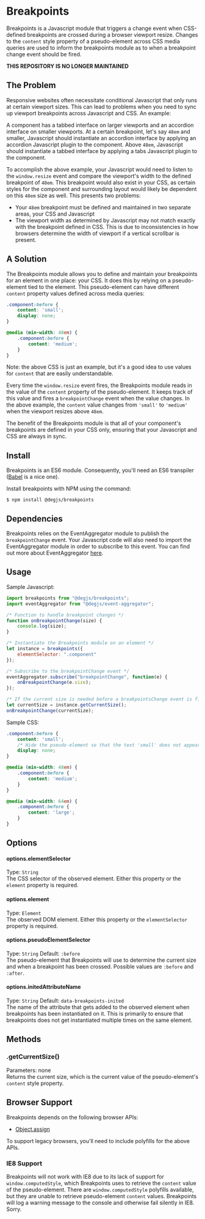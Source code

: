 # Breakpoints
Breakpoints is a Javascript module that triggers a change event when CSS-defined breakpoints are crossed during a browser viewport resize. Changes to the ```content``` style property of a pseudo-element across CSS media queries are used to inform the breakpoints module as to when a breakpoint change event should be fired. 

**THIS REPOSITORY IS NO LONGER MAINTAINED**

## The Problem
Responsive websites often necessitate conditional Javascript that only runs at certain viewport sizes. This can lead to problems when you need to sync up viewport breakpoints across Javascript and CSS. An example: 

A component has a tabbed interface on larger viewports and an accordion interface on smaller viewports. At a certain breakpoint, let's say `48em` and smaller, Javascript should instantiate an accordion interface by applying an accordion Javascript plugin to the component. Above `48em`, Javascript should instantiate a tabbed interface by applying a tabs Javascript plugin to the component. 

To accomplish the above example, your Javascript would need to listen to the `window.resize` event and compare the viewport's width to the defined breakpoint of `48em`. This breakpoint would also exist in your CSS, as certain styles for the component and surrounding layout would likely be dependent on this `48em` size as well. This presents two problems:
- Your `48em` breakpoint must be defined and maintained in two separate areas, your CSS and Javascript
- The viewport width as determined by Javascript may not match exactly with the breakpoint defined in CSS. This is due to inconsistencies in how browsers determine the width of viewport if a vertical scrollbar is present. 

## A Solution
The Breakpoints module allows you to define and maintain your breakpoints for an element in one place: your CSS. It does this by relying on a pseudo-element tied to the element. This pseudo-element can have different `content` property values defined across media queries:
```css
.component:before {
    content: 'small';
    display: none;
}

@media (min-width: 48em) {
    .component:before {
        content: 'medium';
    }
}
```
Note: the above CSS is just an example, but it's a good idea to use values for `content` that are easily understandable. 

Every time the `window.resize` event fires, the Breakpoints module reads in the value of the `content` property of the pseudo-element. It keeps track of this value and fires a `breakpointChange` event when the value changes. In the above example, the `content` value changes from `'small'` to `'medium'` when the viewport resizes above `48em`.

The benefit of the Breakpoints module is that all of your component's breakpoints are defined in your CSS only, ensuring that your Javascript and CSS are always in sync.

## Install
Breakpoints is an ES6 module. Consequently, you'll need an ES6 transpiler ([Babel](https://babeljs.io) is a nice one).

Install breakpoints with NPM using the command:
```
$ npm install @degjs/breakpoints
```

## Dependencies
Breakpoints relies on the EventAggregator module to publish the `breakpointChange` event. Your Javascript code will also need to import the EventAggregator module in order to subscribe to this event. You can find out more about EventAggregator [here](https://github.com/DEGJS/eventAggregator).

## Usage
Sample Javascript:
```js
import breakpoints from "@degjs/breakpoints";
import eventAggregator from "@degjs/event-aggregator";

/* Function to handle breakpoint changes */
function onBreakpointChange(size) {
    console.log(size);
}

/* Instantiate the Breakpoints module on an element */
let instance = breakpoints({
    elementSelector: ".component"
});

/* Subscribe to the breakpointChange event */
eventAggregator.subscribe("breakpointChange", function(e) {
    onBreakpointChange(e.size);
});

/* If the current size is needed before a breakpointsChange event is fired, it can be retrieved from the Breakpoints instance */
let currentSize = instance.getCurrentSize();
onBreakpointChange(currentSize);
```

Sample CSS:
```css
.component:before {
    content: 'small';
    /* Hide the pseudo-element so that the text 'small' does not appear on screen */
    display: none;
}

@media (min-width: 48em) {
    .component:before {
        content: 'medium';
    }
}

@media (min-width: 64em) {
    .component:before {
        content: 'large';
    }
}
```


## Options

#### options.elementSelector
Type: `String`   
The CSS selector of the observed element. Either this property or the `element` property is required.

#### options.element
Type: `Element`   
The observed DOM element. Either this property or the `elementSelector` property is required.

#### options.pseudoElementSelector
Type: `String` Default: `:before`   
The pseudo-element that Breakpoints will use to determine the current size and when a breakpoint has been crossed. Possible values are `:before` and `:after`.

#### options.initedAttributeName
Type: `String` Default: `data-breakpoints-inited`   
The name of the attribute that gets added to the observed element when breakpoints has been instantiated on it. This is primarily to ensure that breakpoints does not get instantiated multiple times on the same element.

## Methods

### .getCurrentSize()
Parameters: none   
Returns the current size, which is the current value of the pseudo-element's `content` style property.

## Browser Support

Breakpoints depends on the following browser APIs:
+ [Object.assign](https://developer.mozilla.org/en-US/docs/Web/JavaScript/Reference/Global_Objects/Object/assign)

To support legacy browsers, you'll need to include polyfills for the above APIs.   
### IE8 Support
Breakpoints will not work with IE8 due to its lack of support for `window.computedStyle`, which Breakpoints uses to retrieve the `content` value of the pseudo-element. There are `window.computedStyle` polyfills available, but they are unable to retrieve pseudo-element `content` values. Breakpoints will log a warning message to the console and otherwise fail silently in IE8. Sorry.
